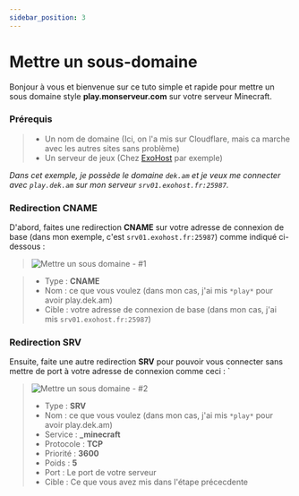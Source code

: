 ```yaml
---
sidebar_position: 3
---
```


# Mettre un sous-domaine

Bonjour à vous et bienvenue sur ce tuto simple et rapide pour mettre un sous domaine style **play.monserveur.com** sur votre serveur Minecraft.

### Prérequis

> - Un nom de domaine (Ici, on l'a mis sur Cloudflare, mais ca marche avec les autres sites sans problème)
> - Un serveur de jeux (Chez [ExoHost](https://exohost.fr/store/minecraft) par exemple)

*Dans cet exemple, je possède le domaine `dek.am` et je veux me connecter avec `play.dek.am` sur mon serveur `srv01.exohost.fr:25987`.*

### Redirection CNAME

D'abord, faites une redirection **CNAME** sur votre adresse de connexion de base (dans mon exemple, c'est `srv01.exohost.fr:25987`) comme indiqué ci-dessous :

> ![Mettre un sous domaine - #1](https://i.imgur.com/8UxUIYV.png)

> - Type : **CNAME**
> - Nom : ce que vous voulez (dans mon cas, j'ai mis ``*play*`` pour avoir play.dek.am)
> - Cible : votre adresse de connexion de base (dans mon cas, j'ai mis ``srv01.exohost.fr:25987``)

### Redirection SRV

Ensuite, faite une autre redirection **SRV** pour pouvoir vous connecter sans mettre de port à votre adresse de connexion comme ceci :
`

> ![Mettre un sous domaine - #2](https://i.imgur.com/NbEfNg9.png)
> - Type : **SRV**
> - Nom : ce que vous voulez (dans mon cas, j'ai mis ``*play*`` pour avoir play.dek.am)
> - Service : **_minecraft**
> - Protocole : **TCP**
> - Priorité : **3600**
> - Poids : **5**
> - Port : Le port de votre serveur
> - Cible : Ce que vous avez mis dans l'étape précecdente